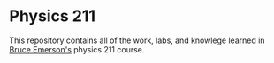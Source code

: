 # Physics 211

This repository contains all of the work, labs, and knowlege learned in [Bruce Emerson's](http://coccweb.cocc.edu/bemerson/PhysicsGlobal/Courses/PH211/PH211.html) physics 211 course. 



